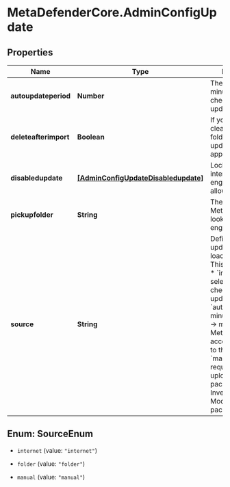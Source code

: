 # MetaDefenderCore.AdminConfigUpdate

## Properties

Name | Type | Description | Notes
------------ | ------------- | ------------- | -------------
**autoupdateperiod** | **Number** | The interval (in minutes) for checking for new updates. | [optional] 
**deleteafterimport** | **Boolean** | If you want to clean the pickup folder after the updates have been applied. | [optional] 
**disabledupdate** | [**[AdminConfigUpdateDisabledupdate]**](AdminConfigUpdateDisabledupdate.md) | Lockdown a time interval when the engines are not allowed to update. | [optional] 
**pickupfolder** | **String** | The folder where MetaDefender will look for the new engine files. | [optional] 
**source** | **String** | Define where the updates will be loaded from. &lt;p&gt; This can be either:   * &#x60;internet&#x60; -&gt; if selected, will check for new updates every &#x60;autoupdateperiod&#x60; minutes   * &#x60;folder&#x60; -&gt; make sure that MetaDefender has access/permission to that folder   * &#x60;manual&#x60; -&gt; requires manually uploading the packages in Inventory &gt; Modules &gt; Upload package.  | [optional] 



## Enum: SourceEnum


* `internet` (value: `"internet"`)

* `folder` (value: `"folder"`)

* `manual` (value: `"manual"`)




